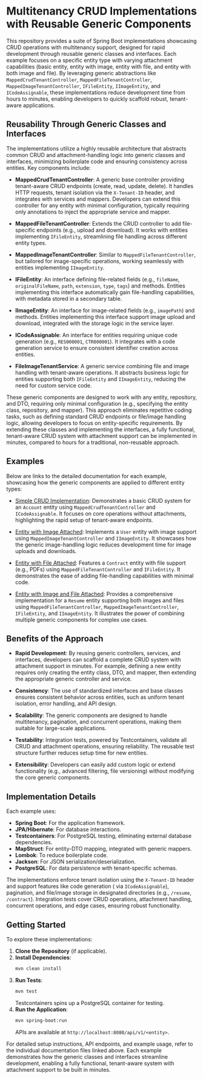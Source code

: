 # Multitenancy CRUD Implementations with Reusable Generic Components

This repository provides a suite of Spring Boot implementations showcasing CRUD operations with multitenancy support,
designed for rapid development through reusable generic classes and interfaces. Each example focuses on a specific
entity type with varying attachment capabilities (basic entity, entity with image, entity with file, and entity with
both image and file). By leveraging generic abstractions like `MappedCrudTenantController`,
`MappedFileTenantController`, `MappedImageTenantController`, `IFileEntity`, `IImageEntity`, and `ICodeAssignable`, these
implementations reduce development time from hours to minutes, enabling developers to quickly scaffold robust,
tenant-aware applications.

## Reusability Through Generic Classes and Interfaces

The implementations utilize a highly reusable architecture that abstracts common CRUD and attachment-handling logic into
generic classes and interfaces, minimizing boilerplate code and ensuring consistency across entities. Key components
include:

- **MappedCrudTenantController**: A generic base controller providing tenant-aware CRUD endpoints (create, read, update,
  delete). It handles HTTP requests, tenant isolation via the `X-Tenant-ID` header, and integrates with services and
  mappers. Developers can extend this controller for any entity with minimal configuration, typically requiring only
  annotations to inject the appropriate service and mapper.

- **MappedFileTenantController**: Extends the CRUD controller to add file-specific endpoints (e.g., upload and
  download). It works with entities implementing `IFileEntity`, streamlining file handling across different entity
  types.

- **MappedImageTenantController**: Similar to `MappedFileTenantController`, but tailored for image-specific operations,
  working seamlessly with entities implementing `IImageEntity`.

- **IFileEntity**: An interface defining file-related fields (e.g., `fileName`, `originalFileName`, `path`, `extension`,
  `type`, `tags`) and methods. Entities implementing this interface automatically gain file-handling capabilities, with
  metadata stored in a secondary table.

- **IImageEntity**: An interface for image-related fields (e.g., `imagePath`) and methods. Entities implementing this
  interface support image upload and download, integrated with the storage logic in the service layer.

- **ICodeAssignable**: An interface for entities requiring unique code generation (e.g., `RES000001`, `CTR000001`). It
  integrates with a code generation service to ensure consistent identifier creation across entities.

- **FileImageTenantService**: A generic service combining file and image handling with tenant-aware operations. It
  abstracts business logic for entities supporting both `IFileEntity` and `IImageEntity`, reducing the need for custom
  service code.

These generic components are designed to work with any entity, repository, and DTO, requiring only minimal
configuration (e.g., specifying the entity class, repository, and mapper). This approach eliminates repetitive coding
tasks, such as defining standard CRUD endpoints or file/image handling logic, allowing developers to focus on
entity-specific requirements. By extending these classes and implementing the interfaces, a fully functional,
tenant-aware CRUD system with attachment support can be implemented in minutes, compared to hours for a traditional,
non-reusable approach.

## Examples

Below are links to the detailed documentation for each example, showcasing how the generic components are applied to
different entity types:

- [Simple CRUD Implementation](Simple_CRUD_Implementation.md): Demonstrates a basic CRUD system for an `Account` entity
  using `MappedCrudTenantController` and `ICodeAssignable`. It focuses on core operations without attachments,
  highlighting the rapid setup of tenant-aware endpoints.

- [Entity with Image Attached](Entity_With_Image_Attached.md): Implements a `User` entity with image support using
  `MappedImageTenantController` and `IImageEntity`. It showcases how the generic image-handling logic reduces
  development time for image uploads and downloads.

- [Entity with File Attached](Entity_With_File_Attached.md): Features a `Contract` entity with file support (e.g., PDFs)
  using `MappedFileTenantController` and `IFileEntity`. It demonstrates the ease of adding file-handling capabilities
  with minimal code.

- [Entity with Image and File Attached](Entity_With_Image_And_File_Attached.md): Provides a comprehensive implementation
  for a `Resume` entity supporting both images and files using `MappedFileTenantController`,
  `MappedImageTenantController`, `IFileEntity`, and `IImageEntity`. It illustrates the power of combining multiple
  generic components for complex use cases.

## Benefits of the Approach

- **Rapid Development**: By reusing generic controllers, services, and interfaces, developers can scaffold a complete
  CRUD system with attachment support in minutes. For example, defining a new entity requires only creating the entity
  class, DTO, and mapper, then extending the appropriate generic controller and service.

- **Consistency**: The use of standardized interfaces and base classes ensures consistent behavior across entities, such
  as uniform tenant isolation, error handling, and API design.

- **Scalability**: The generic components are designed to handle multitenancy, pagination, and concurrent operations,
  making them suitable for large-scale applications.

- **Testability**: Integration tests, powered by Testcontainers, validate all CRUD and attachment operations, ensuring
  reliability. The reusable test structure further reduces setup time for new entities.

- **Extensibility**: Developers can easily add custom logic or extend functionality (e.g., advanced filtering, file
  versioning) without modifying the core generic components.

## Implementation Details

Each example uses:

- **Spring Boot**: For the application framework.
- **JPA/Hibernate**: For database interactions.
- **Testcontainers**: For PostgreSQL testing, eliminating external database dependencies.
- **MapStruct**: For entity-DTO mapping, integrated with generic mappers.
- **Lombok**: To reduce boilerplate code.
- **Jackson**: For JSON serialization/deserialization.
- **PostgreSQL**: For data persistence with tenant-specific schemas.

The implementations enforce tenant isolation using the `X-Tenant-ID` header and support features like code generation (
via `ICodeAssignable`), pagination, and file/image storage in designated directories (e.g., `/resume`, `/contract`).
Integration tests cover CRUD operations, attachment handling, concurrent operations, and edge cases, ensuring robust
functionality.

## Getting Started

To explore these implementations:

1. **Clone the Repository** (if applicable).
2. **Install Dependencies**:
   ```bash
   mvn clean install
   ```
3. **Run Tests**:
   ```bash
   mvn test
   ```
   Testcontainers spins up a PostgreSQL container for testing.
4. **Run the Application**:
   ```bash
   mvn spring-boot:run
   ```
   APIs are available at `http://localhost:8080/api/v1/<entity>`.

For detailed setup instructions, API endpoints, and example usage, refer to the individual documentation files linked
above. Each example demonstrates how the generic classes and interfaces streamline development, enabling a fully
functional, tenant-aware system with attachment support to be built in minutes.